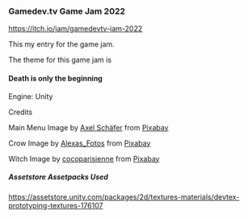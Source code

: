 ### Gamedev.tv Game Jam 2022
https://itch.io/jam/gamedevtv-jam-2022

This my entry for the game jam. 

The theme for this game jam is 
#### **Death is only the beginning**

Engine: Unity</br>




Credits

Main Menu Image by <a href="https://pixabay.com/users/aggi-1582826/?utm_source=link-attribution&amp;utm_medium=referral&amp;utm_campaign=image&amp;utm_content=1731927">Axel Schäfer</a> from <a href="https://pixabay.com/?utm_source=link-attribution&amp;utm_medium=referral&amp;utm_campaign=image&amp;utm_content=1731927">Pixabay</a>

Crow Image by <a href="https://pixabay.com/users/alexas_fotos-686414/?utm_source=link-attribution&amp;utm_medium=referral&amp;utm_campaign=image&amp;utm_content=988218">Alexas_Fotos</a> from <a href="https://pixabay.com/?utm_source=link-attribution&amp;utm_medium=referral&amp;utm_campaign=image&amp;utm_content=988218">Pixabay</a>

Witch Image by <a href="https://pixabay.com/users/cocoparisienne-127419/?utm_source=link-attribution&amp;utm_medium=referral&amp;utm_campaign=image&amp;utm_content=1646795">cocoparisienne</a> from <a href="https://pixabay.com/?utm_source=link-attribution&amp;utm_medium=referral&amp;utm_campaign=image&amp;utm_content=1646795">Pixabay</a>


##### Assetstore Assetpacks Used
<a href ="https://assetstore.unity.com/packages/2d/textures-materials/devtex-prototyping-textures-176107">https://assetstore.unity.com/packages/2d/textures-materials/devtex-prototyping-textures-176107</a>


















